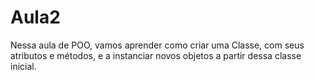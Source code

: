 # Aula2
Nessa aula de POO, vamos aprender como criar uma Classe, com seus atributos e métodos, e a instanciar novos objetos a partir dessa classe inicial.
